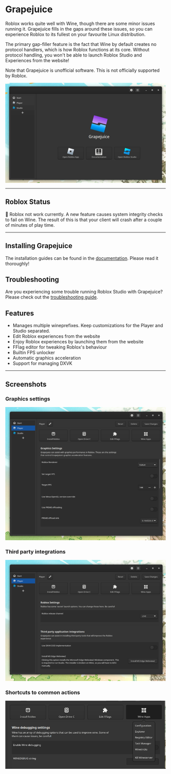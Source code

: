 # Grapejuice

Roblox works quite well with Wine, though there are some minor issues running it. Grapejuice fills in the
gaps around these issues, so you can experience Roblox to its fullest on your favourite Linux distribution.

The primary gap-filler feature is the fact that Wine by default creates no protocol handlers, which is how Roblox
functions at its core. Without protocol handling, you won't be able to launch Roblox Studio and Experiences from the
website!

Note that Grapejuice is unofficial software. This is not officially supported by Roblox.

![Grapejuice main window](readme-images/grapejuice-main.png)

---

## Roblox Status

🔴 Roblox not work currently. A new feature causes system integrity checks to fail on Wine. The result of this is that your client will crash after a couple of minutes of play time.

---

## Installing Grapejuice

The installation guides can be found in the [documentation](https://brinkervii.gitlab.io/grapejuice/). Please read
it thoroughly!

## Troubleshooting

Are you experiencing some trouble running Roblox Studio with Grapejuice? Please check out
the [troubleshooting guide](https://brinkervii.gitlab.io/grapejuice/reference/troubleshooting/).

## Features

- Manages multiple wineprefixes. Keep customizations for the Player and Studio separated.
- Edit Roblox experiences from the website
- Enjoy Roblox experiences by launching them from the website
- FFlag editor for tweaking Roblox's behaviour
- Builtin FPS unlocker
- Automatic graphics acceleration
- Support for managing DXVK

---

## Screenshots

### Graphics settings

![Graphics Settings](readme-images/settings-graphics.png)

### Third party integrations

![Integration Settings](readme-images/settings-integrations.png)

### Shortcuts to common actions

![Shortcuts](readme-images/settings-shortcuts.png)
